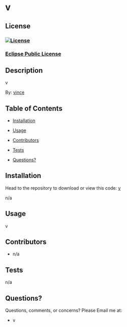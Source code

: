 
# v

## License
### [![License](https://img.shields.io/badge/License-EPL_1.0-red.svg)](https://opensource.org/licenses/EPL-1.0)
### [Eclipse Public License](https://opensource.org/licenses/EPL-1.0)

## Description

v

By: [vince](https://github.com/v)

## Table of Contents

* [Installation](#installation)

* [Usage](#usage)  

* [Contributors](#contributors)

* [Tests](#tests)

* [Questions?](#questions)

## Installation

Head to the repository to download or view this code: [v](v)

n/a

## Usage

v

## Contributors

* n/a

## Tests

n/a

## Questions?

Questions, comments, or concerns? Please Email me at:
* v
